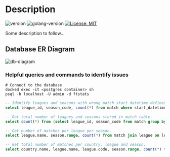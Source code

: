 # Description

![version](https://img.shields.io/badge/version-v0.0.1-brightgreen)
![golang-version](https://img.shields.io/badge/Go-1.14-blue)
[![License: MIT](https://img.shields.io/badge/License-MIT-blue.svg)](https://opensource.org/licenses/MIT)

Some description to follow...

## Database ER Diagram

![db-diagram](./infra/er-diagram/ftstats-db.svg)

### Helpful queries and commands to identify issues

```shell script
# Connect to the database
docked exec -it <postgres container> sh
psql -h localhost -U admin -d ftstats
```

```sql
-- Identify leagues and seasons with wrong match start datetime defined.
select league_id, season_code, count(*) from match where start_datetime = '0001-01-01 00:00:00' group by league_id, season_code;

-- Get total number of leagues and seasons stored in match table.
select count(*) from (select league_id, season_code from match group by league_id, season_code) t

-- Get number of matches per league per season.
select league.name, season.range, count(*) from match join league on league.id = match.league_id join season on season.code = match.season_code group by league.name, season.range;

-- Get total number of matches per country, league and season.
select country.name, league.name, league.code, season.range, count(*) from match join league on league.id = match.league_id join country on country.id = league.country_id join season on season.code = match.season_code group by country.name, league.name, league.code, season.range order by country.name, league.code, season.range;
```
